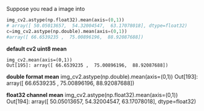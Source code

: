 Suppose you read a image into 
```python
img_cv2.astype(np.float32).mean(axis=(0,1)) 
# array([ 50.05013657,  54.32004547,  63.17078018], dtype=float32)
c=img_cv2.astype(np.double).mean(axis=(0,1)) 
#array([ 66.6539235 ,  75.00896196,  88.92087688])
```

**default cv2 uint8 mean**
```
img_cv2.mean(axis=(0,1))
Out[195]: array([ 66.6539235 ,  75.00896196,  88.92087688])
```

**double format mean**
img_cv2.astype(np.double).mean(axis=(0,1)) 
Out[193]: array([ 66.6539235 ,  75.00896196,  88.92087688])

**float32 channel mean**
img_cv2.astype(np.float32).mean(axis=(0,1)) 
Out[194]: array([ 50.05013657,  54.32004547,  63.17078018], dtype=float32)


